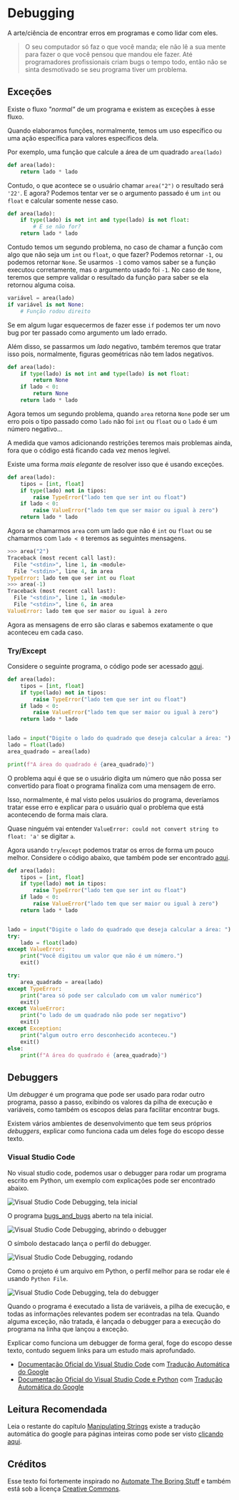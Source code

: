 # Debugging

A arte/ciência de encontrar erros em programas e como lidar com eles.

> O seu computador só faz o que você manda; ele não lê a sua mente para fazer o que você pensou que mandou ele fazer.
> Até programadores profissionais criam bugs o tempo todo, então não se sinta desmotivado se seu programa tiver um problema.

## Exceções

Existe o fluxo _"normal"_ de um programa e existem as exceções à esse fluxo.

Quando elaboramos funções, normalmente, temos um uso específico ou uma ação específica para valores específicos dela.

Por exemplo, uma função que calcule a área de um quadrado `area(lado)`

```python
def area(lado):
    return lado * lado
```

Contudo, o que acontece se o usuário chamar `area("2")` o resultado será `'22'`.
E agora?
Podemos tentar ver se o argumento passado é um `int` ou `float` e calcular somente nesse caso.

```python
def area(lado):
    if type(lado) is not int and type(lado) is not float:
        # E se não for?
    return lado * lado
```

Contudo temos um segundo problema, no caso de chamar a função com algo que não seja um `int` ou `float`, o que fazer?
Podemos retornar `-1`, ou podemos retornar `None`.
Se usarmos `-1` como vamos saber se a função executou corretamente, mas o argumento usado foi `-1`.
No caso de `None`, teremos que sempre validar o resultado da função para saber se ela retornou alguma coisa.

```python
variável = area(lado)
if variável is not None:
    # Função rodou direito
```

Se em algum lugar esquecermos de fazer esse `if` podemos ter um novo bug por ter passado como argumento um lado errado.

Além disso, se passarmos um _lado_ negativo, também teremos que tratar isso pois, normalmente, figuras geométricas não tem lados negativos.

```python
def area(lado):
    if type(lado) is not int and type(lado) is not float:
        return None
    if lado < 0:
        return None
    return lado * lado
```

Agora temos um segundo problema, quando `area` retorna `None` pode ser um erro pois o tipo passado como `lado` não foi `int` ou `float` ou o `lado` é um número negativo...

A medida que vamos adicionando restrições teremos mais problemas ainda, fora que o código está ficando cada vez menos legível.

Existe uma forma _mais elegante_ de resolver isso que é usando exceções.

```python
def area(lado):
    tipos = [int, float]
    if type(lado) not in tipos:
        raise TypeError("lado tem que ser int ou float")
    if lado < 0:
        raise ValueError("lado tem que ser maior ou igual à zero")
    return lado * lado
```

Agora se chamarmos `area` com um lado que não é `int` ou `float` ou se chamarmos com `lado < 0` teremos as seguintes mensagens.

```python
>>> area("2")
Traceback (most recent call last):
  File "<stdin>", line 1, in <module>
  File "<stdin>", line 4, in area
TypeError: lado tem que ser int ou float
>>> area(-1)
Traceback (most recent call last):
  File "<stdin>", line 1, in <module>
  File "<stdin>", line 6, in area
ValueError: lado tem que ser maior ou igual à zero
```

Agora as mensagens de erro são claras e sabemos exatamente o que aconteceu em cada caso.

### Try/Except

Considere o seguinte programa, o código pode ser acessado [aqui](area_total.py).

```python
def area(lado):
    tipos = [int, float]
    if type(lado) not in tipos:
        raise TypeError("lado tem que ser int ou float")
    if lado < 0:
        raise ValueError("lado tem que ser maior ou igual à zero")
    return lado * lado


lado = input("Digite o lado do quadrado que deseja calcular a área: ")
lado = float(lado)
area_quadrado = area(lado)

print(f"A área do quadrado é {area_quadrado}")
```

O problema aqui é que se o usuário digita um número que não possa ser convertido para float o programa finaliza com uma mensagem de erro.

Isso, normalmente, é mal visto pelos usuários do programa, deveríamos tratar esse erro e explicar para o usuário qual o problema que está acontecendo de forma mais clara.

Quase ninguém vai entender `ValueError: could not convert string to float: 'a'` se digitar `a`.

Agora usando `try`/`except` podemos tratar os erros de forma um pouco melhor.
Considere o código abaixo, que também pode ser encontrado [aqui](area_try.py).

```python
def area(lado):
    tipos = [int, float]
    if type(lado) not in tipos:
        raise TypeError("lado tem que ser int ou float")
    if lado < 0:
        raise ValueError("lado tem que ser maior ou igual à zero")
    return lado * lado


lado = input("Digite o lado do quadrado que deseja calcular a área: ")
try:
    lado = float(lado)
except ValueError:
    print("Você digitou um valor que não é um número.")
    exit()

try:
    area_quadrado = area(lado)
except TypeError:
    print("area só pode ser calculado com um valor numérico")
    exit()
except ValueError:
    print("o lado de um quadrado não pode ser negativo")
    exit()
except Exception:
    print("algum outro erro desconhecido aconteceu.")
    exit()
else:
    print(f"A área do quadrado é {area_quadrado}")
```

## Debuggers

Um _debugger_ é um programa que pode ser usado para rodar outro programa, passo a passo, exibindo os valores da pilha de execução e variáveis, como também os escopos delas para facilitar encontrar bugs.

Existem vários ambientes de desenvolvimento que tem seus próprios _debuggers_, explicar como funciona cada um deles foge do escopo desse texto.

### Visual Studio Code

No visual studio code, podemos usar o debugger para rodar um programa escrito em Python, um exemplo com explicações pode ser encontrado abaixo.

![Visual Studio Code Debugging, tela inicial](debugging_01.png)

O programa [bugs_and_bugs](bugs_and_bugs.py) aberto na tela inicial.

![Visual Studio Code Debugging, abrindo o debugger](debugging_02.png)

O símbolo destacado lança o perfil do debugger.

![Visual Studio Code Debugging, rodando](debugging_03.png)

Como o projeto é um arquivo em Python, o perfil melhor para se rodar ele é usando `Python File`.

![Visual Studio Code Debugging, tela do debugger](debugging_04.png)

Quando o programa é executado a lista de variáveis, a pilha de execução, e todas as informações relevantes podem ser econtradas na tela.
Quando alguma exceção, não tratada, é lançada o debugger para a execução do programa na linha que lançou a exceção.

Explicar como funciona um debugger de forma geral, foge do escopo desse texto, contudo seguem links para um estudo mais aprofundado.

- [Documentação Oficial do Visual Studio Code](https://code.visualstudio.com/docs/editor/debugging) com [Tradução Automática do Google](https://code-visualstudio-com.translate.goog/docs/editor/debugging?_x_tr_sl=en&_x_tr_tl=pt&_x_tr_hl=en&_x_tr_pto=wapp)
- [Documentação Oficial do Visual Studio Code e Python](https://code.visualstudio.com/docs/python/debugging) com [Tradução Automática do Google](https://code-visualstudio-com.translate.goog/docs/python/debugging?_x_tr_sl=en&_x_tr_tl=pt&_x_tr_hl=en&_x_tr_pto=wapp)

## Leitura Recomendada

Leia o restante do capítulo [Manipulating Strings](https://automatetheboringstuff.com/2e/chapter11/) existe a tradução automática do google para páginas inteiras como pode ser visto [clicando aqui](https://automatetheboringstuff-com.translate.goog/2e/chapter11/?_x_tr_sl=auto&_x_tr_tl=pt&_x_tr_hl=en&_x_tr_pto=wapp).

## Créditos

Esse texto foi fortemente inspirado no [Automate The Boring Stuff](https://automatetheboringstuff.com/2e/chapter11/) e também está sob a licença [Creative Commons](https://creativecommons.org/licenses/by-nc-sa/3.0/).
